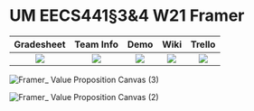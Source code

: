 # UM EECS441§3&4 W21 Framer

| Gradesheet | Team Info | Demo  |  Wiki |  Trello  |
|:----------:|:---------:|:-----:|:-----:|:--------:|
|[<img src="https://eecs441.eecs.umich.edu/img/admin/grades3.png">][grade_sheet]|[<img src="https://eecs441.eecs.umich.edu/img/admin/team.png">][team_contract]|[<img src="https://eecs441.eecs.umich.edu/img/admin/video.png">][demo_page]|[<img src="https://eecs441.eecs.umich.edu/img/admin/wiki.png">][wiki_page]|[<img src="https://eecs441.eecs.umich.edu/img/admin/trello.png">][process_page]|

![Framer_ Value Proposition Canvas (3)](https://user-images.githubusercontent.com/44822275/107183998-c6c52680-69ad-11eb-8bef-e33a5f63fe05.jpg)

![Framer_ Value Proposition Canvas (2)](https://user-images.githubusercontent.com/44822275/107183883-91b8d400-69ad-11eb-89ab-61a0283acdb5.jpg)

[grade_sheet]: https://docs.google.com/spreadsheets/d/1hM52O72BxeStyjxw1SkHyOWdqW-t1sMPOO8CPqG2osc/edit?usp=sharing
[team_contract]: /assets/contract.pdf
[demo_page]: https://youtu.be/vtxthPga3EI
[wiki_page]: https://github.com/maxner1/framer/wiki
[process_page]: https://trello.com/b/QOtNJuCT/main-board
